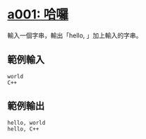 # [a001: 哈囉](https://zerojudge.tw/ShowProblem?problemid=a001)

輸入一個字串，輸出「hello, 」加上輸入的字串。

## 範例輸入

```
world
C++
```

## 範例輸出

```
hello, world
hello, C++
```
